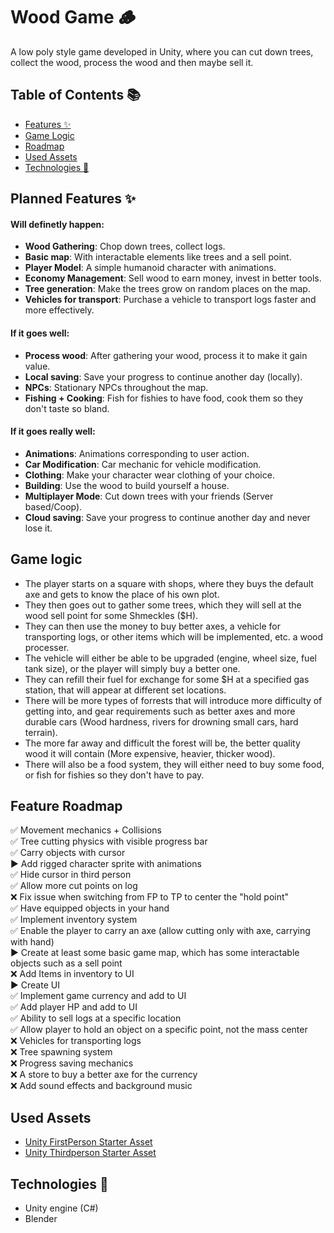 # Wood Game 🪵  
A low poly style game developed in Unity, where you can cut down trees, collect the wood, process the wood and then maybe sell it.

## Table of Contents 📚  
- [Features ✨](#planned-features-✨)  
- [Game Logic](#game-logic)
- [Roadmap](#feature-roadmap)
- [Used Assets](#used-assets)
- [Technologies 🔧](#technologies-🔧)  

## Planned Features ✨  
#### **Will definetly happen:**
- **Wood Gathering**: Chop down trees, collect logs.
- **Basic map**: With interactable elements like trees and a sell point.
- **Player Model**: A simple humanoid character with animations.
- **Economy Management**: Sell wood to earn money, invest in better tools.
- **Tree generation**: Make the trees grow on random places on the map.
- **Vehicles for transport**: Purchase a vehicle to transport logs faster and more effectively.

#### **If it goes well:**
- **Process wood**: After gathering your wood, process it to make it gain value.
- **Local saving**: Save your progress to continue another day (locally).
- **NPCs**: Stationary NPCs throughout the map. 
- **Fishing + Cooking**: Fish for fishies to have food, cook them so they don't taste so bland.

#### **If it goes really well:**
- **Animations**: Animations corresponding to user action.
- **Car Modification**: Car mechanic for vehicle modification.
- **Clothing**: Make your character wear clothing of your choice. 
- **Building**: Use the wood to build yourself a house. 
- **Multiplayer Mode**: Cut down trees with your friends (Server based/Coop).
- **Cloud saving**: Save your progress to continue another day and never lose it.

## Game logic
- The player starts on a square with shops, where they buys the default axe and gets to know the place of his own plot.
- They then goes out to gather some trees, which they will sell at the wood sell point for some Shmeckles ($H).
- They can then use the money to buy better axes, a vehicle for transporting logs, or other items which will be implemented, etc. a wood processer.
- The vehicle will either be able to be upgraded (engine, wheel size, fuel tank size), or the player will simply buy a better one.
- They can refill their fuel for exchange for some $H at a specified gas station, that will appear at different set locations.
- There will be more types of forrests that will introduce more difficulty of getting into, and gear requirements such as better axes and more durable cars (Wood hardness, rivers for drowning small cars, hard terrain).
- The more far away and difficult the forest will be, the better quality wood it will contain (More expensive, heavier, thicker wood).
- There will also be a food system, they will either need to buy some food, or fish for fishies so they don't have to pay.


## Feature Roadmap
✅ Movement mechanics + Collisions  
✅ Tree cutting physics with visible progress bar   
✅ Carry objects with cursor    
▶️ Add rigged character sprite with animations  
✅ Hide cursor in third person  
✅ Allow more cut points on log     
❌ Fix issue when switching from FP to TP to center the "hold point"    
✅️ Have equipped objects in your hand       
✅️ Implement inventory system   
✅️ Enable the player to carry an axe (allow cutting only with axe, carrying with hand)  
▶️ Create at least some basic game map, which has some interactable objects such as a sell point     
❌ Add Items in inventory to UI     
▶️ Create UI     
✅️ Implement game currency and add to UI     
✅️ Add player HP and add to UI   
✅️ Ability to sell logs at a specific location  
✅️ Allow player to hold an object on a specific point, not the mass center      
❌ Vehicles for transporting logs   
❌ Tree spawning system     
❌ Progress saving mechanics    
❌ A store to buy a better axe for the currency     
❌ Add sound effects and background music   

## Used Assets
- [Unity FirstPerson Starter Asset](https://assetstore.unity.com/packages/essentials/starter-assets-firstperson-updates-in-new-charactercontroller-pa-196525)
- [Unity Thirdperson Starter Asset](https://assetstore.unity.com/packages/essentials/starter-assets-thirdperson-updates-in-new-charactercontroller-pa-196526)

## Technologies 🔧  
- Unity engine (C#)
- Blender
